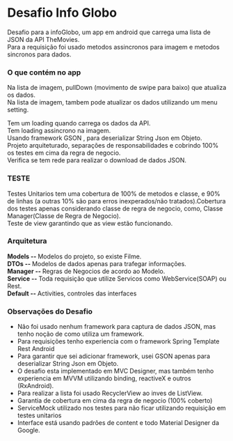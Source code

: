 <h1> Desafio Info Globo </h1>

Desafio para a infoGlobo, um app em android que carrega uma lista de JSON da API TheMovies. <br>
Para a requisição foi usado metodos assincronos para imagem e metodos sincronos para dados.

<h3>O que contém no app</h3>
Na lista de imagem, pullDown (movimento de swipe para baixo) que atualiza os dados.<br>
Na lista de imagem, tambem pode atualizar os dados utilizando um menu setting. <br>

Tem um loading quando carrega os dados da API.<br>
Tem loading assincrono na imagem.<br>
Usando framework GSON , para deserializar String Json em Objeto.<br>
Projeto arquiteturado, separações de responsabilidades e cobrindo 100% os testes em cima da regra de negocio.<br>
Verifica se tem rede para realizar o download de dados JSON.

<h3>TESTE </h3>
Testes Unitarios tem uma cobertura de 100% de metodos e classe, e 90% de linhas (a outras 10% são para erros inexperados/não tratados).Cobertura dos testes apenas considerando classe de regra de negocio, como, Classe Manager(Classe de Regra de Negocio).<br>
Teste de view garantindo que as view estão funcionando.<br>

<h3>Arquitetura </h3>
<b>Models -- </b> Modelos do projeto, so existe Filme.<br>
<b>DTOs -- </b> Modelos de dados apenas para trafegar informações.<br>
<b>Manager -- </b> Regras de Negocios de acordo ao Modelo.<br>
<b>Service -- </b> Toda requisição que utilize Servicos como WebService(SOAP) ou Rest.<br>
<b>Default -- </b> Activities, controles das interfaces<br>

<h3>Observações do Desafio </h3>
<ul>
  <li>Não foi usado nenhum framework para captura de dados JSON, mas tenho noção de como utiliza um framework. </li>
  <li>Para requisições tenho experiencia com o framework Spring Template Rest Android </li>
  <li>Para garantir que sei adicionar framework, usei GSON apenas para deserializar String Json em Objeto.</li>
  <li>O desafio esta implementado em MVC Designer, mas também tenho experiencia em MVVM utilizando binding, reactiveX e outros (RxAndroid).</li>
  <li>Para realizar a lista foi usado RecyclerView ao inves de ListView. </li>
  <li>Garantia de cobertura em cima da regra de negocio (100% coberto)</li>
  <li>ServiceMock utilizado nos testes para não ficar utilizando requisição em testes unitarios</li>
  <li>Interface está usando padrões de content e todo Material Designer da Google.</li>
</ul>

